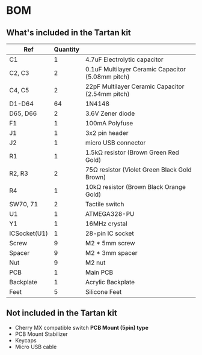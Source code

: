# BOM

## What's included in the Tartan kit

| Ref          | Quantity |                                                   |
| ------------ | -------- | ------------------------------------------------- |
| C1           | 1        | 4.7uF Electrolytic capacitor                      |
| C2, C3       | 2        | 0.1uF Multilayer Ceramic Capacitor (5.08mm pitch) |
| C4, C5       | 2        | 22pF Multilayer Ceramic Capacitor (2.54mm pitch)  |
| D1-D64       | 64       | 1N4148                                            |
| D65, D66     | 2        | 3.6V Zener diode                                  |
| F1           | 1        | 100mA Polyfuse                                    |
| J1           | 1        | 3x2 pin header                                    |
| J2           | 1        | micro USB connector                               |
| R1           | 1        | 1.5kΩ resistor (Brown Green Red Gold)             |
| R2, R3       | 2        | 75Ω resistor (Violet Green Black Gold Brown)      |
| R4           | 1        | 10kΩ resistor (Brown Black Orange Gold)           |
| SW70, 71     | 2        | Tactile switch                                    |
| U1           | 1        | ATMEGA328-PU                                      |
| Y1           | 1        | 16MHz crystal                                     |
| ICSocket(U1) | 1        | 28-pin IC socket                                  |
| Screw        | 9        | M2 \* 5mm screw                                   |
| Spacer       | 9        | M2 \* 3mm spacer                                  |
| Nut          | 9        | M2 nut                                            |
| PCB          | 1        | Main PCB                                          |
| Backplate    | 1        | Acrylic Backplate                                 |
| Feet         | 5        | Silicone Feet                                     |

## Not included in the Tartan kit

- Cherry MX compatible switch **PCB Mount (5pin) type**
- PCB Mount Stabilizer
- Keycaps
- Micro USB cable
